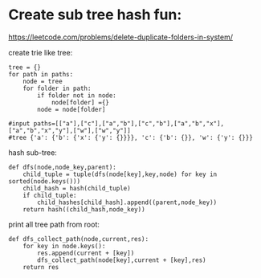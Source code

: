 

# Create sub tree hash fun:

https://leetcode.com/problems/delete-duplicate-folders-in-system/

create trie like tree:
```
tree = {}
for path in paths:
    node = tree
    for folder in path:
        if folder not in node:
            node[folder] ={}
        node = node[folder]

#input paths=[["a"],["c"],["a","b"],["c","b"],["a","b","x"],["a","b","x","y"],["w"],["w","y"]]
#tree {'a': {'b': {'x': {'y': {}}}}, 'c': {'b': {}}, 'w': {'y': {}}}
```

hash sub-tree:
```
def dfs(node,node_key,parent):
    child_tuple = tuple(dfs(node[key],key,node) for key in sorted(node.keys()))
    child_hash = hash(child_tuple)
    if child_tuple:
        child_hashes[child_hash].append((parent,node_key))
    return hash((child_hash,node_key))
```

print all tree path from root:
```
def dfs_collect_path(node,current,res):
    for key in node.keys():
        res.append(current + [key])
        dfs_collect_path(node[key],current + [key],res)
    return res
```